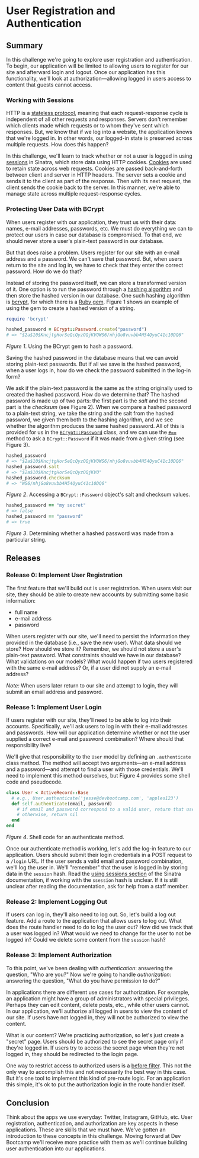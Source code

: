# User Registration and Authentication

## Summary
In this challenge we're going to explore user registration and authentication.  To begin, our application will be limited to allowing users to register for our site and afterward login and logout.  Once our application has this functionality, we'll look at authorization—allowing logged in users access to content that guests cannot access.


### Working with Sessions
HTTP is a [stateless protocol][], meaning that each request-response cycle is independent of all other requests and responses.  Servers don't remember which clients made which requests or to whom they've sent which responses.  But, we know that if we log into a website, the application knows that we're logged in.  In other words, our logged-in state is preserved across multiple requests.  How does this happen?

In this challenge, we'll learn to track whether or not a user is logged in using [sessions][] in Sinatra, which store data using HTTP cookies.  [Cookies][HTTP cookies] are used to retain state across web requests.  Cookies are passed back-and-forth between client and server in HTTP headers.  The server sets a cookie and sends it to the client as part of the response.  Then with its next request, the client sends the cookie back to the server.  In this manner, we're able to manage state across multiple request-response cycles.


### Protecting User Data with BCrypt
When users register with our application, they trust us with their data:  names, e-mail addresses, passwords, etc.  We must do everything we can to protect our users in case our database is compromised.  To that end, we should never store a user's plain-text password in our database.

But that does raise a problem.  Users register for our site with an e-mail address and a password.  We can't save that password.  But, when users return to the site and log in, we have to check that they enter the correct password.  How do we do that?

Instead of storing the password itself, we can store a transformed version of it.  One option is to run the password through a [hashing algorithm](https://en.wikipedia.org/wiki/Cryptographic_hash_function) and then store the hashed version in our database.  One such hashing algorithm is [bcrypt](https://en.wikipedia.org/wiki/Bcrypt), for which there is a [Ruby gem](https://github.com/codahale/bcrypt-ruby).  Figure 1 shows an example of using the gem to create a hashed version of a string.

```ruby
require 'bcrypt'

hashed_password = BCrypt::Password.create("password")
# => "$2a$10$KncjtgHorSeQcQyzOQjKVOWS6/nhjGo8vuvbb4H54QyuC41c10DQ6"
```  
*Figure 1*.  Using the BCrypt gem to hash a password.


Saving the hashed password in the database means that we can avoid storing plain-text passwords.  But if all we save is the hashed password, when a user logs in, how do we check the password submitted in the log-in form?  

We ask if the plain-text password is the same as the string originally used to created the hashed password.  How do we determine that?  The hashed password is made up of two parts:  the first part is the *salt* and the second part is the *checksum* (see Figure 2).  When we compare a hashed password to a plain-text string, we take the string and the salt from the hashed password, we given them both to the hashing algorithm, and we see whether the algorithm produces the same hashed password.  All of this is provided for us in the [`BCrypt::Password`][bcrypt password] class, and we can use the [`#==`][bcrypt password equality] method to ask a `BCrypt::Password` if it was made from a given string (see Figure 3).

```ruby
hashed_password
# => "$2a$10$KncjtgHorSeQcQyzOQjKVOWS6/nhjGo8vuvbb4H54QyuC41c10DQ6"
hashed_password.salt
# => "$2a$10$KncjtgHorSeQcQyzOQjKVO"
hashed_password.checksum
# => "WS6/nhjGo8vuvbb4H54QyuC41c10DQ6"
```
*Figure 2*.  Accessing a `BCrypt::Password` object's salt and checksum values.

```ruby
hashed_password == "my secret"
# => false
hashed_password == "password"
# => true
```  
*Figure 3*.  Determining whether a hashed password was made from a particular string.


## Releases
### Release 0:  Implement User Registration
The first feature that we'll build out is user registration.  When users visit our site, they should be able to create new accounts by submitting some basic information:

- full name
- e-mail address
- password

When users register with our site, we'll need to persist the information they provided in the database (i.e., save the new user).  What data should we store?  How should we store it?  Remember, we should not store a user's plain-text password.  What constraints should we have in our database? What validations on our models?  What would happen if two users registered with the same e-mail address?  Or, if a user did not supply an e-mail address?

*Note:*  When users later return to our site and attempt to login, they will submit an email address and password.


### Release 1:  Implement User Login
If users register with our site, they'll need to be able to log into their accounts.  Specifically, we'll ask users to log in with their e-mail addresses and passwords.  How will our application determine whether or not the user supplied a correct e-mail and password combination?  Where should that responsibility live?

We'll give that responsibility to the `User` model by defining an `.authenticate` class method.  The method will accept two arguments—an e-mail address and a password—and attempt to find a user with those credentials.  We'll need to implement this method ourselves, but Figure 4 provides some shell code and pseudocode.

```ruby
class User < ActiveRecord::Base
  # e.g., User.authenticate('jesse@devbootcamp.com', 'apples123')
  def self.authenticate(email, password)
    # if email and password correspond to a valid user, return that user
    # otherwise, return nil
  end
end
```
*Figure 4*.  Shell code for an authenticate method.


Once our authenticate method is working, let's add the log-in feature to our application.  Users should submit their login credentials in a POST request to a `/login` URL.  If the user sends a valid email and password combination, we'll log the user in.  We'll "remember" that the user is logged in by storing data in the `session` hash.  Read the [using sessions section][using sessions] of the Sinatra documentation, if working with the `ssession` hash is unclear.  If it is still unclear after reading the documentation, ask for help from a staff member.


### Release 2:  Implement Logging Out
If users can log in, they'll also need to log out.  So, let's build a log out feature.  Add a route to the application that allows users to log out.  What does the route handler need to do to log the user out?  How did we track that a user was logged in?  What would we need to change for the user to not be logged in?  Could we delete some content from the `session` hash?


### Release 3:  Implement Authorization
To this point, we've been dealing with *authentication*:  answering the question, "Who are you?"  Now we're going to handle *authorization*:  answering the question, "What do you have permission to do?"

In applications there are different use cases for authorization.  For example, an application might have a group of administrators with special privileges.  Perhaps they can edit content, delete posts, etc., while other users cannot.  In our application, we'll authorize all logged in users to view the content of our site.  If users have not logged in, they will not be authorized to view the content.

What is our content?  We're practicing authorization, so let's just create a "secret" page.  Users should be authorized to see the secret page only if they're logged in.  If users try to access the secret page when they're not logged in, they should be redirected to the login page.

One way to restrict access to authorized users is a [before filter][].  This not the only way to accomplish this and not necessarily the best way in this case.  But it's one tool to implement this kind of pre-route logic.  For an application this simple, it's ok to put the authorization logic in the route handler itself.


## Conclusion
Think about the apps we use everyday:  Twitter, Instagram, GitHub, etc.  User registration, authentication, and authorization are key aspects in these applications.  These are skills that we must have.  We've gotten an introduction to these concepts in this challenge.  Moving forward at Dev Bootcamp we'll receive more practice with them as we'll continue building user authentication into our applications.

[bcrypt password]: https://github.com/codahale/bcrypt-ruby/blob/master/lib/bcrypt/password.rb
[bcrypt password equality]: https://github.com/codahale/bcrypt-ruby/blob/master/lib/bcrypt/password.rb#L65
[sessions]: http://www.sinatrarb.com/faq.html#sessions
[HTTP cookies]: http://en.wikipedia.org/wiki/HTTP_cookie
[using sessions]: http://www.sinatrarb.com/intro#Using%20Sessions
[before filter]: http://www.sinatrarb.com/intro#Filters
[stateless protocol]: https://en.wikipedia.org/wiki/Stateless_protocol

